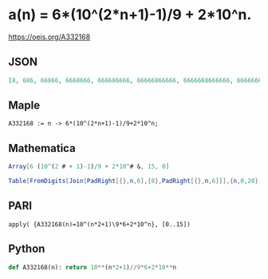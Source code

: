 # a\(n\) \= 6\*\(10^\(2\*n\+1\)\-1\)/9 \+ 2\*10^n\.
https://oeis.org/A332168
## JSON
```JSON
[8, 686, 66866, 6668666, 666686666, 66666866666, 6666668666666, 666666686666666, 66666666866666666, 6666666668666666666, 666666666686666666666, 66666666666866666666666, 6666666666668666666666666, 666666666666686666666666666, 66666666666666866666666666666, 6666666666666668666666666666666]
```
## Maple
```Maple
A332168 := n -> 6*(10^(2*n+1)-1)/9+2*10^n;
```
## Mathematica
```Mathematica
Array[6 (10^(2 # + 1)-1)/9 + 2*10^# &, 15, 0]
```
```Mathematica
Table[FromDigits[Join[PadRight[{},n,6],{8},PadRight[{},n,6]]],{n,0,20}] (* _Harvey P. Dale_, Oct 04 2021 *)
```
## PARI
```PARI
apply( {A332168(n)=10^(n*2+1)\9*6+2*10^n}, [0..15])
```
## Python
```Python
def A332168(n): return 10**(n*2+1)//9*6+2*10**n
```
